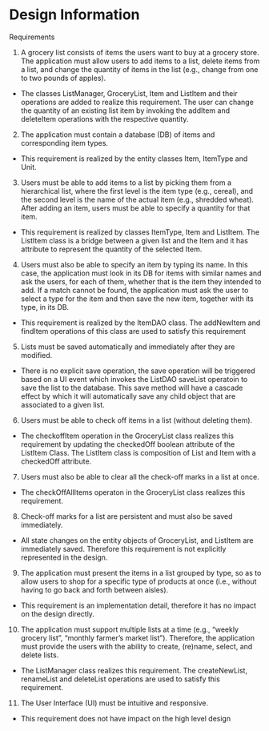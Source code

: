 # Design Information
Requirements

1. A grocery list consists of items the users want to buy at a grocery store. The application must allow users to add items to a list, delete items from a list, and change the quantity of items in the list (e.g., change from one to two pounds of apples).

  * The classes ListManager,  GroceryList, Item and ListItem and their operations are added to realize this requirement. The user can change the quantity of an existing list item by invoking the addItem and deleteItem operations with the respective quantity.
 
2. The application must contain a database (DB) of items and corresponding item types.

  * This requirement is realized by the entity classes Item, ItemType and Unit.

3. Users must be able to add items to a list by picking them from a hierarchical list, where the first level is the item type (e.g., cereal), and the second level is the name of the actual item (e.g., shredded wheat). After adding an item, users must be able to specify a quantity for that item.

  * This requirement is realized by classes ItemType, Item and ListItem. The ListItem class is a bridge between a given list and the Item and it has attribute to represent the quantity of the selected Item.

4. Users must also be able to specify an item by typing its name. In this case, the application must look in its DB for items with similar names and ask the users, for each of them, whether that is the item they intended to add. If a match cannot be found, the application must ask the user to select a type for the item and then save the new item, together with its type, in its DB.

  * This requirement is realized by the ItemDAO class. The addNewItem and findItem operations of this class are used to satisfy this requirement

5. Lists must be saved automatically and immediately after they are modified.

  * There is no explicit save operation, the save operation will be triggered based on a UI event which invokes the ListDAO saveList operatoin to save the list to the database. This save method will have a cascade effect by which it will automatically save any child object that are associated to a given list.

6. Users must be able to check off items in a list (without deleting them).

  * The checkoffItem operation in the GroceryList class realizes this requirement by updating the checkedOff boolean attribute of the ListItem Class. The ListItem class is composition of List and Item with a checkedOff attribute. 

7. Users must also be able to clear all the check-off marks in a list at once.

  * The checkOffAllItems operaton in the GroceryList class realizes this requirement.

8. Check-off marks for a list are persistent and must also be saved immediately.

  * All state changes on the entity objects of GroceryList, and ListItem are immediately saved. Therefore this requirement is not explicitly represented in the design.

9. The application must present the items in a list grouped by type, so as to allow users to shop for a specific type of products at once (i.e., without having to go back and forth between aisles).

  * This requirement is an implementation detail, therefore it has no impact on the design directly.

10. The application must support multiple lists at a time (e.g., “weekly grocery list”, “monthly farmer’s market list”). Therefore, the application must provide the users with the ability to create, (re)name, select, and delete lists.

  * The ListManager class realizes this requirement. The createNewList, renameList and deleteList operations are used to satisfy this requirement.

11. The User Interface (UI) must be intuitive and responsive.

  * This requirement does not have impact on the high level design

